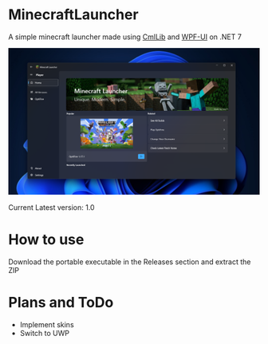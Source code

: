 # MinecraftLauncher
A simple minecraft launcher made using [CmlLib](https://github.com/CmlLib/CmlLib.Core) and [WPF-UI](https://github.com/lepoco/wpfui) on .NET 7

![heroImg](https://raw.githubusercontent.com/Jurij15/MinecraftLauncher/master/docs/images/demo-1.1.png)

Current Latest version: 1.0

# How to use
Download the portable executable in the Releases section and extract the ZIP

# Plans and ToDo
- Implement skins
- Switch to UWP
